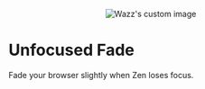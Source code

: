 <p align="center">
  <img src="https://github.com/user-attachments/assets/413dcbe1-d3cc-42b0-afd2-847310b7705c" alt="Wazz's custom image"/>
</p>


# Unfocused Fade
Fade your browser slightly when Zen loses focus.
